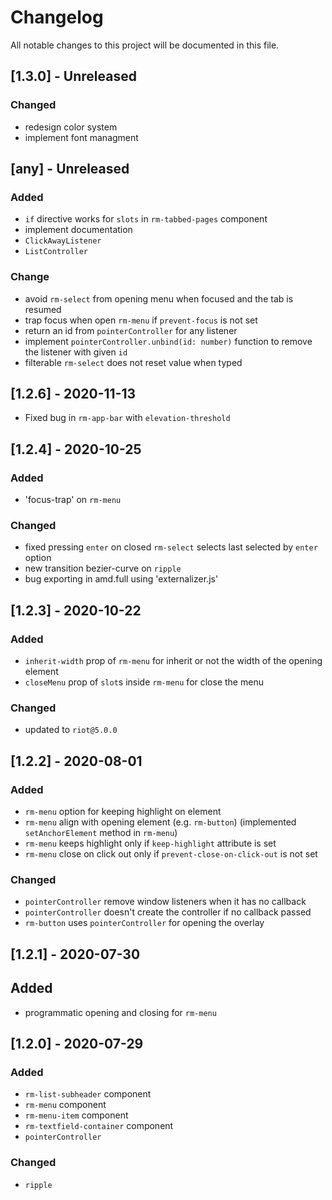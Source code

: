 # Changelog
All notable changes to this project will be documented in this file.

## [1.3.0] - Unreleased
### Changed
- redesign color system
- implement font managment

## [any] - Unreleased
### Added
- `if` directive works for `slots` in `rm-tabbed-pages` component
- implement documentation
- `ClickAwayListener`
- `ListController`
### Change
- avoid `rm-select` from opening menu when focused and the tab is resumed
- trap focus when open `rm-menu` if `prevent-focus` is not set
- return an id from `pointerController` for any listener
- implement `pointerController.unbind(id: number)` function to remove the listener with given `id`
- filterable `rm-select` does not reset value when typed

## [1.2.6] - 2020-11-13
- Fixed bug in `rm-app-bar` with `elevation-threshold`

## [1.2.4] - 2020-10-25
### Added
- 'focus-trap' on `rm-menu`
### Changed
- fixed pressing `enter` on closed `rm-select` selects last selected by `enter` option
- new transition bezier-curve on `ripple`
- bug exporting in amd.full using 'externalizer.js'

## [1.2.3] - 2020-10-22
### Added
- `inherit-width` prop of `rm-menu` for inherit or not the width of the opening element
- `closeMenu` prop of `slot`s inside `rm-menu` for close the menu
### Changed
- updated to `riot@5.0.0`

## [1.2.2] - 2020-08-01
### Added
- `rm-menu` option for keeping highlight on element
- `rm-menu` align with opening element (e.g. `rm-button`) (implemented `setAnchorElement` method in `rm-menu`)
- `rm-menu` keeps highlight only if `keep-highlight` attribute is set
- `rm-menu` close on click out only if `prevent-close-on-click-out` is not set
### Changed
- `pointerController` remove window listeners when it has no callback
- `pointerController` doesn't create the controller if no callback passed
- `rm-button` uses `pointerController` for opening the overlay

## [1.2.1] - 2020-07-30
## Added
- programmatic opening and closing for `rm-menu`

## [1.2.0] - 2020-07-29
### Added
- `rm-list-subheader` component
- `rm-menu` component
- `rm-menu-item` component
- `rm-textfield-container` component
- `pointerController`
### Changed
- `ripple`